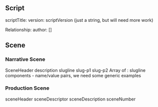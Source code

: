 


## Script
scriptTitle:
version: scriptVersion (just a string, but will need more work)

Relationship: author: []

## Scene
### Narrative Scene
SceneHeader
description
slugline
  slug-p1
  slug-p2
Array of : slugline components - name/value pairs, we need some generic examples


### Production Scene
sceneHeader
sceneDescriptor
sceneDescription
sceneNumber




